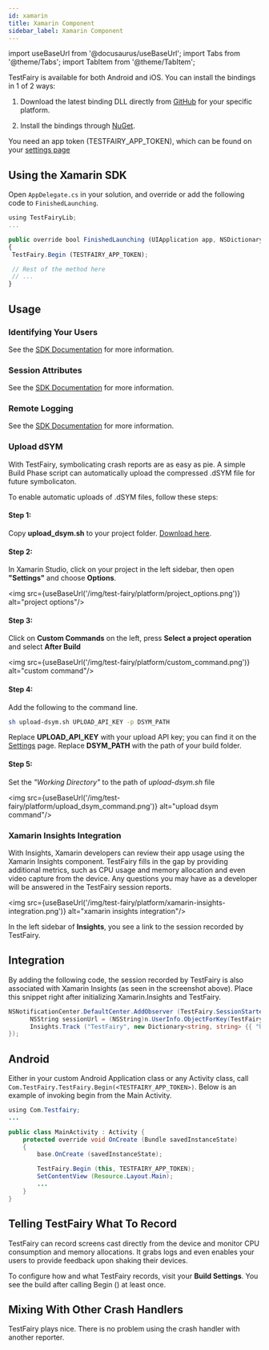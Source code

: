 ```yaml
---
id: xamarin
title: Xamarin Component
sidebar_label: Xamarin Component
---
```


import useBaseUrl from '@docusaurus/useBaseUrl';
import Tabs from '@theme/Tabs';
import TabItem from '@theme/TabItem';

TestFairy is available for both Android and iOS. You can install the bindings in 1 of 2 ways:

1. Download the latest binding DLL directly from [GitHub](https://github.com/testfairy/testfairy-xamarin/releases) for your specific platform.

1. Install the bindings through [NuGet](https://www.nuget.org/packages/TestFairy.Xamarin/).

You need an app token (TESTFAIRY_APP_TOKEN), which can be found on your [settings page](http://app.testfairy.com/settings/)

## Using the Xamarin SDK

Open `AppDelegate.cs` in your solution, and override or add the following code to `FinishedLaunching`.

```js
using TestFairyLib;
...

public override bool FinishedLaunching (UIApplication app, NSDictionary options)
{
 TestFairy.Begin (TESTFAIRY_APP_TOKEN);

 // Rest of the method here
 // ...
}
```

## Usage

### Identifying Your Users

See the [SDK Documentation](/test-fairy/sdk/identifying-users#xamarin) for more information.

### Session Attributes

See the [SDK Documentation](/test-fairy/sdk/session-attributes#xamarin) for more information.

### Remote Logging

See the [SDK Documentation](/test-fairy/sdk/remote-logging#xamarin) for more information.

### Upload dSYM

With TestFairy, symbolicating crash reports are as easy as pie. A simple Build Phase script can automatically upload the compressed .dSYM file for future symbolicaton.

To enable automatic uploads of .dSYM files, follow these steps:

#### Step 1:

Copy **upload_dsym.sh** to your project folder. [Download here](https://s3.amazonaws.com/testfairy/sdk/upload-dsym.sh).

#### Step 2:

In Xamarin Studio, click on your project in the left sidebar, then open **"Settings"** and choose **Options**.

<img src={useBaseUrl('/img/test-fairy/platform/project_options.png')} alt="project options"/>

#### Step 3:

Click on **Custom Commands** on the left, press **Select a project operation** and select **After Build**

<img src={useBaseUrl('/img/test-fairy/platform/custom_command.png')} alt="custom command"/>

#### Step 4:

Add the following to the command line.

```sh
sh upload-dsym.sh UPLOAD_API_KEY -p DSYM_PATH
```

Replace **UPLOAD_API_KEY** with your upload API key; you can find it on the [Settings](https://app.testfairy.com/settings/) page.
Replace **DSYM_PATH** with the path of your build folder.

#### Step 5:

Set the _"Working Directory"_ to the path of _upload-dsym.sh_ file

<img src={useBaseUrl('/img/test-fairy/platform/upload_dsym_command.png')} alt="upload dsym command"/>

### Xamarin Insights Integration

With Insights, Xamarin developers can review their app usage using the Xamarin Insights component. TestFairy fills in the gap by providing additional metrics, such as CPU usage and memory allocation and even video capture from the device. Any questions you may have as a developer will be answered in the TestFairy session reports.

<img src={useBaseUrl('/img/test-fairy/platform/xamarin-insights-integration.png')} alt="xamarin insights integration"/>

In the left sidebar of **Insights**, you see a link to the session recorded by TestFairy.

## Integration

By adding the following code, the session recorded by TestFairy is also associated with Xamarin Insights (as seen in the screenshot above). Place this snippet right after initializing Xamarin.Insights and TestFairy.

```csharp
NSNotificationCenter.DefaultCenter.AddObserver (TestFairy.SessionStartedNotification, delegate (NSNotification n) {
      NSString sessionUrl = (NSString)n.UserInfo.ObjectForKey(TestFairy.SessionStartedUrlKey);
      Insights.Track ("TestFairy", new Dictionary<string, string> {{ "URL", sessionUrl }});
});
```

## Android

Either in your custom Android Application class or any Activity class, call `Com.TestFairy.TestFairy.Begin(<TESTFAIRY_APP_TOKEN>)`. Below is an example of invoking begin from the Main Activity.

```java
using Com.Testfairy;
...

public class MainActivity : Activity {
    protected override void OnCreate (Bundle savedInstanceState)
    {
        base.OnCreate (savedInstanceState);

        TestFairy.Begin (this, TESTFAIRY_APP_TOKEN);
        SetContentView (Resource.Layout.Main);
        ...
    }
}
```

## Telling TestFairy What To Record

TestFairy can record screens cast directly from the device and monitor CPU consumption and memory allocations. It grabs
logs and even enables your users to provide feedback upon shaking their devices.

To configure how and what TestFairy records, visit your **Build Settings**. You see the build after calling Begin () at
least once.

## Mixing With Other Crash Handlers

TestFairy plays nice. There is no problem using the crash handler with another reporter.
